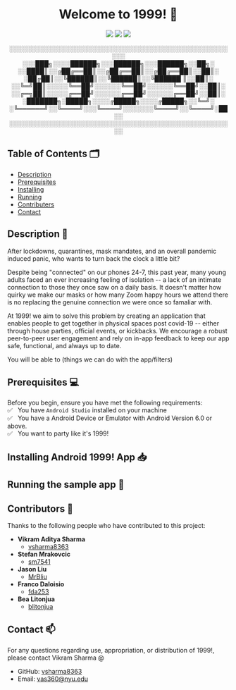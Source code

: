 <h1 align="center">Welcome to 1999! 👋</h1>

<p align="center">
  <img src="https://img.shields.io/badge/Language-Java-brightgreen" />
  <img src="https://img.shields.io/badge/Platform-Android-blue" />
  <img src="https://img.shields.io/badge/Contributers-5-red" />
</p>

<p align="center">
  ░░░░░░░░░░░░░░░░░░░░░░░░░░░░░░░░░░░░░░░░░░░░░░░░░░░░░<br/>
  ░░░███╗░░░░██████╗░░░██████╗░░░██████╗░░██╗░<br/>
  ░░████║░░╔██╔══██║░░╔██╔══██║░░╔██╔══██║░░██║░<br/>
  ░██╔██║░░╚██████║░░╚██████║░░╚██████ ║░░██║░<br/>
  ░░╚═╝██║░░░░░╚══██╝░░░░░░╚══██╝░░░░░░╚══██╝░░██║░<br/>
  ░░╔═╗██║░░░░░╔══██╝░░░░░░╔══██╝░░░░░░╔══██╝░░██║░<br/>
  ░███████╗░█████╗░░░░╔█████╗░░░░╔█████╗░░╚═╝░<br/>
  ░╚══════╝░░╚════╝░░░╚════╝░░░░░░░╚════╝░░╚════╝░██░░<br/>
  ░░░░░░░░░░░░░░░░░░░░░░░░░░░░░░░░░░░░░░░░░░░░░░░░░░░░<br/>
</p>

## Table of Contents 🗂

  * [Description](https://github.com/sm7541/Readme#description-)<br/>
  * [Prerequisites](https://github.com/sm7541/Readme#prerequisites-)<br/>
  * [Installing](https://github.com/sm7541/Readme#installing-android-1999-app-)<br/>
  * [Running](https://github.com/sm7541/Readme#running-the-sample-app-)<br/>
  * [Contributers](https://github.com/sm7541/Readme#contributors-)<br/>
  * [Contact](https://github.com/sm7541/Readme#contributors-)<br/>

## Description 📝

After lockdowns, quarantines, mask mandates, and an overall pandemic induced panic, who wants to turn back the clock a little bit?

Despite being "connected" on our phones 24-7, this past year, many young adults faced an ever increasing feeling of isolation -- a lack of an intimate connection to those they once saw on a daily basis. It doesn't matter how quirky we make our masks or how many Zoom happy hours we attend there is no replacing the genuine connection we were once so famaliar with.

At 1999! we aim to solve this problem by creating an application that enables people to get together in physical spaces post covid-19 -- either through house parties, official events, or kickbacks. We encourage a robust peer-to-peer user engagement and rely on in-app feedback to keep our app safe, functional, and always up to date. 

You will be able to (things we can do with the app/filters)

## Prerequisites 💻

Before you begin, ensure you have met the following requirements:<br/>
✅ &nbsp; You have `Android Studio` installed on your machine <br/>
✅ &nbsp; You have a Android Device or Emulator with Android Version 6.0 or above. <br/>
✅ &nbsp; You want to party like it's 1999! <br/>

## Installing Android 1999! App 📥

## Running the sample app 🚀

## Contributors 🤝 
Thanks to the following people who have contributed to this project:<br/>
* **Vikram Aditya Sharma**
  * [vsharma8363](https://github.com/vsharma8363)<br/>
* **Stefan Mrakovcic**
  * [sm7541](https://github.com/sm7541) <br/>
* **Jason Liu**
  * [MrBliu](https://github.com/MrBliu)<br/>
* **Franco Daloisio**
  * [fda253](https://github.com/fda253)<br/>
* **Bea Litonjua**
  * [blitonjua](https://github.com/blitonjua)<br/>

## Contact 📫
For any questions regarding use, appropriation, or distribution of 1999!, please contact Vikram Sharma @
* GitHub: [vsharma8363](https://github.com/vsharma8363)
* Email: vas360@nyu.edu
